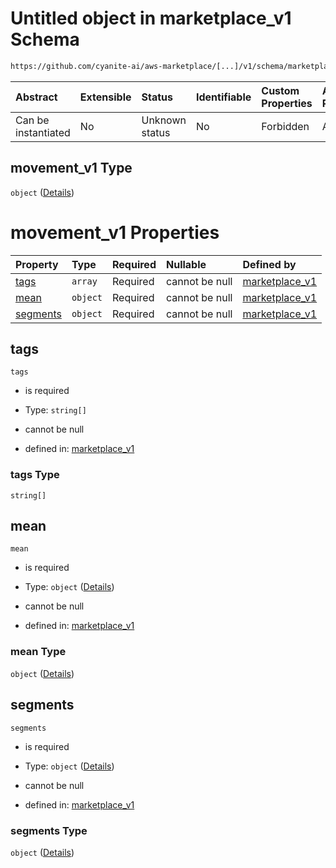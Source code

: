 # Untitled object in marketplace\_v1 Schema

```txt
https://github.com/cyanite-ai/aws-marketplace/[...]/v1/schema/marketplace_v1.schema.json#/properties/analysis/properties/movement_v1
```



| Abstract            | Extensible | Status         | Identifiable | Custom Properties | Additional Properties | Access Restrictions | Defined In                                                                                   |
| :------------------ | :--------- | :------------- | :----------- | :---------------- | :-------------------- | :------------------ | :------------------------------------------------------------------------------------------- |
| Can be instantiated | No         | Unknown status | No           | Forbidden         | Allowed               | none                | [marketplace\_v1.schema.json\*](../schema/marketplace_v1.schema.json "open original schema") |

## movement\_v1 Type

`object` ([Details](marketplace_v1-properties-analysis-properties-movement_v1.md))

# movement\_v1 Properties

| Property              | Type     | Required | Nullable       | Defined by                                                                                                                                                                                                                                                      |
| :-------------------- | :------- | :------- | :------------- | :-------------------------------------------------------------------------------------------------------------------------------------------------------------------------------------------------------------------------------------------------------------- |
| [tags](#tags)         | `array`  | Required | cannot be null | [marketplace\_v1](marketplace_v1-properties-analysis-properties-movement_v1-properties-tags.md "https://github.com/cyanite-ai/aws-marketplace/\[...]/v1/schema/marketplace_v1.schema.json#/properties/analysis/properties/movement_v1/properties/tags")         |
| [mean](#mean)         | `object` | Required | cannot be null | [marketplace\_v1](marketplace_v1-properties-analysis-properties-movement_v1-properties-mean.md "https://github.com/cyanite-ai/aws-marketplace/\[...]/v1/schema/marketplace_v1.schema.json#/properties/analysis/properties/movement_v1/properties/mean")         |
| [segments](#segments) | `object` | Required | cannot be null | [marketplace\_v1](marketplace_v1-properties-analysis-properties-movement_v1-properties-segments.md "https://github.com/cyanite-ai/aws-marketplace/\[...]/v1/schema/marketplace_v1.schema.json#/properties/analysis/properties/movement_v1/properties/segments") |

## tags



`tags`

*   is required

*   Type: `string[]`

*   cannot be null

*   defined in: [marketplace\_v1](marketplace_v1-properties-analysis-properties-movement_v1-properties-tags.md "https://github.com/cyanite-ai/aws-marketplace/\[...]/v1/schema/marketplace_v1.schema.json#/properties/analysis/properties/movement_v1/properties/tags")

### tags Type

`string[]`

## mean



`mean`

*   is required

*   Type: `object` ([Details](marketplace_v1-properties-analysis-properties-movement_v1-properties-mean.md))

*   cannot be null

*   defined in: [marketplace\_v1](marketplace_v1-properties-analysis-properties-movement_v1-properties-mean.md "https://github.com/cyanite-ai/aws-marketplace/\[...]/v1/schema/marketplace_v1.schema.json#/properties/analysis/properties/movement_v1/properties/mean")

### mean Type

`object` ([Details](marketplace_v1-properties-analysis-properties-movement_v1-properties-mean.md))

## segments



`segments`

*   is required

*   Type: `object` ([Details](marketplace_v1-properties-analysis-properties-movement_v1-properties-segments.md))

*   cannot be null

*   defined in: [marketplace\_v1](marketplace_v1-properties-analysis-properties-movement_v1-properties-segments.md "https://github.com/cyanite-ai/aws-marketplace/\[...]/v1/schema/marketplace_v1.schema.json#/properties/analysis/properties/movement_v1/properties/segments")

### segments Type

`object` ([Details](marketplace_v1-properties-analysis-properties-movement_v1-properties-segments.md))
